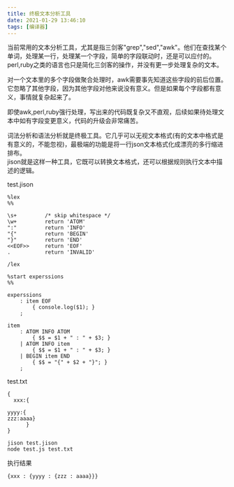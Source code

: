 ```yaml
---
title: 终极文本分析工具
date: 2021-01-29 13:46:10
tags: [编译器]
---
```

当前常用的文本分析工具，尤其是指三剑客"grep","sed","awk"。他们在查找某个单词，处理某一行，处理某一个字段，简单的字段联动时，还是可以应付的。
perl,ruby之类的语言也只是简化三剑客的操作，并没有更一步处理复杂的文本。

对一个文本里的多个字段做聚合处理时，awk需要事先知道这些字段的前后位置。它忽略了其他字段，因为其他字段对他来说没有意义。但是如果每个字段都有意义，事情就复杂起来了。

即使awk,perl,ruby强行处理，写出来的代码既复杂又不直观，后续如果待处理文本中如有字段变更意义，代码的升级会非常痛苦。

词法分析和语法分析就是终极工具。它几乎可以无视文本格式(有的文本中格式是有意义的，不能忽视)，最极端的功能是将一行json文本格式化成漂亮的多行缩进排布。  
jison就是这样一种工具，它既可以转换文本格式，还可以根据规则执行文本中描述的逻辑。

test.jison
```text
%lex
%%

\s+			/* skip whitespace */
\w+			return 'ATOM'
":"			return 'INFO'
"{"			return 'BEGIN'
"}"			return 'END'
<<EOF>>		return 'EOF'
.			return 'INVALID'

/lex

%start experssions
%%

experssions
	: item EOF
		{ console.log($1); }
	;

item
	: ATOM INFO ATOM
		{ $$ = $1 + " : " + $3; }
	| ATOM INFO item 
		{ $$ = $1 + " : " + $3; }
	| BEGIN item END
		{ $$ = "{" + $2 + "}"; }
	;
```

test.txt
```text
{
  xxx:{

yyyy:{
zzz:aaaa}
      }
}
```


```text
jison test.jison
node test.js test.txt
```

执行结果
```text
{xxx : {yyyy : {zzz : aaaa}}}
```
